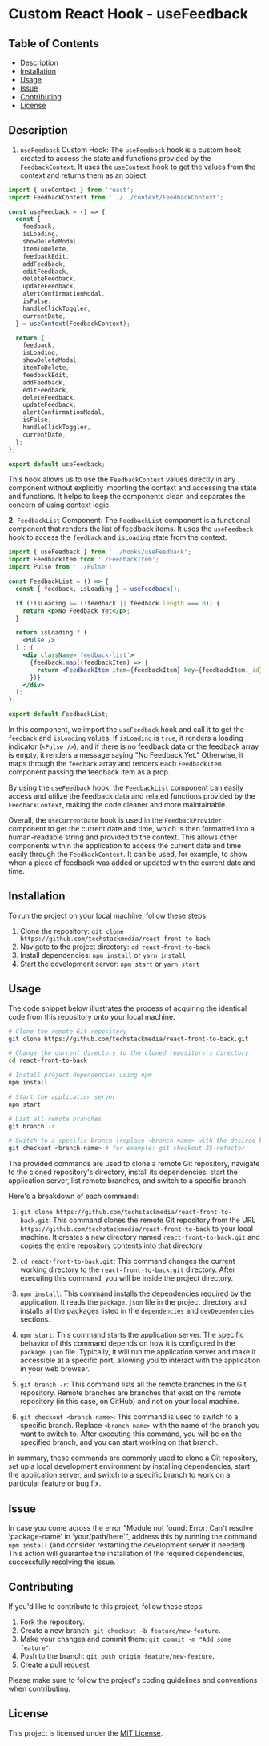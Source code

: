# Custom React Hook - useFeedback

## Table of Contents

- [Description](#description)
- [Installation](#installation)
- [Usage](#usage)
- [Issue](#issue)
- [Contributing](#contributing)
- [License](#license)

## Description

1. `useFeedback` Custom Hook:
The `useFeedback` hook is a custom hook created to access the state and functions provided by the `FeedbackContext`. It uses the `useContext` hook to get the values from the context and returns them as an object.

```jsx
import { useContext } from 'react';
import FeedbackContext from '../../context/FeedbackContext';

const useFeedback = () => {
  const {
    feedback,
    isLoading,
    showDeleteModal,
    itemToDelete,
    feedbackEdit,
    addFeedback,
    editFeedback,
    deleteFeedback,
    updateFeedback,
    alertConfirmationModal,
    isFalse,
    handleClickToggler,
    currentDate,
  } = useContext(FeedbackContext);

  return {
    feedback,
    isLoading,
    showDeleteModal,
    itemToDelete,
    feedbackEdit,
    addFeedback,
    editFeedback,
    deleteFeedback,
    updateFeedback,
    alertConfirmationModal,
    isFalse,
    handleClickToggler,
    currentDate,
  };
};

export default useFeedback;
```

This hook allows us to use the `FeedbackContext` values directly in any component without explicitly importing the context and accessing the state and functions. It helps to keep the components clean and separates the concern of using context logic.

**2.** `FeedbackList` Component:
The `FeedbackList` component is a functional component that renders the list of feedback items. It uses the `useFeedback` hook to access the `feedback` and `isLoading` state from the context.

```jsx
import { useFeedback } from '../hooks/useFeedback';
import FeedbackItem from './FeedbackItem';
import Pulse from '../Pulse';

const FeedbackList = () => {
  const { feedback, isLoading } = useFeedback();

  if (!isLoading && (!feedback || feedback.length === 0)) {
    return <p>No Feedback Yet</p>;
  }

  return isLoading ? (
    <Pulse />
  ) : (
    <div className='feedback-list'>
      {feedback.map((feedbackItem) => {
        return <FeedbackItem item={feedbackItem} key={feedbackItem._id} />;
      })}
    </div>
  );
};

export default FeedbackList;
```

In this component, we import the `useFeedback` hook and call it to get the `feedback` and `isLoading` values. If `isLoading` is `true`, it renders a loading indicator (`<Pulse />`), and if there is no feedback data or the feedback array is empty, it renders a message saying "No Feedback Yet." Otherwise, it maps through the `feedback` array and renders each `FeedbackItem` component passing the feedback item as a prop.

By using the `useFeedback` hook, the `FeedbackList` component can easily access and utilize the feedback data and related functions provided by the `FeedbackContext`, making the code cleaner and more maintainable.

Overall, the `useCurrentDate` hook is used in the `FeedbackProvider` component to get the current date and time, which is then formatted into a human-readable string and provided to the context. This allows other components within the application to access the current date and time easily through the `FeedbackContext`. It can be used, for example, to show when a piece of feedback was added or updated with the current date and time.

## Installation

To run the project on your local machine, follow these steps:

1. Clone the repository: `git clone https://github.com/techstackmedia/react-front-to-back`
2. Navigate to the project directory: `cd react-front-to-back`
3. Install dependencies: `npm install` or `yarn install`
4. Start the development server: `npm start` or `yarn start`

## Usage

The code snippet below illustrates the process of acquiring the identical code from this repository onto your local machine.

```bash
# Clone the remote Git repository
git clone https://github.com/techstackmedia/react-front-to-back.git

# Change the current directory to the cloned repository's directory
cd react-front-to-back

# Install project dependencies using npm
npm install

# Start the application server
npm start

# List all remote branches
git branch -r

# Switch to a specific branch (replace <branch-name> with the desired branch name)
git checkout <branch-name> # for example: git checkout 35-refactor
```

The provided commands are used to clone a remote Git repository, navigate to the cloned repository's directory, install its dependencies, start the application server, list remote branches, and switch to a specific branch.

Here's a breakdown of each command:

1. `git clone https://github.com/techstackmedia/react-front-to-back.git`: This command clones the remote Git repository from the URL `https://github.com/techstackmedia/react-front-to-back` to your local machine. It creates a new directory named `react-front-to-back.git` and copies the entire repository contents into that directory.

2. `cd react-front-to-back.git`: This command changes the current working directory to the `react-front-to-back.git` directory. After executing this command, you will be inside the project directory.

3. `npm install`: This command installs the dependencies required by the application. It reads the `package.json` file in the project directory and installs all the packages listed in the `dependencies` and `devDependencies` sections.

4. `npm start`: This command starts the application server. The specific behavior of this command depends on how it is configured in the `package.json` file. Typically, it will run the application server and make it accessible at a specific port, allowing you to interact with the application in your web browser.

5. `git branch -r`: This command lists all the remote branches in the Git repository. Remote branches are branches that exist on the remote repository (in this case, on GitHub) and not on your local machine.

6. `git checkout <branch-name>`: This command is used to switch to a specific branch. Replace `<branch-name>` with the name of the branch you want to switch to. After executing this command, you will be on the specified branch, and you can start working on that branch.

In summary, these commands are commonly used to clone a Git repository, set up a local development environment by installing dependencies, start the application server, and switch to a specific branch to work on a particular feature or bug fix.

## Issue

In case you come across the error "Module not found: Error: Can't resolve 'package-name' in 'your/path/here'", address this by running the command `npm install` (and consider restarting the development server if needed). This action will guarantee the installation of the required dependencies, successfully resolving the issue.

## Contributing

If you'd like to contribute to this project, follow these steps:

1. Fork the repository.
2. Create a new branch: `git checkout -b feature/new-feature`.
3. Make your changes and commit them: `git commit -m "Add some feature"`.
4. Push to the branch: `git push origin feature/new-feature`.
5. Create a pull request.

Please make sure to follow the project's coding guidelines and conventions when contributing.

## License

This project is licensed under the [MIT License](https://opensource.org/licenses/MIT).
